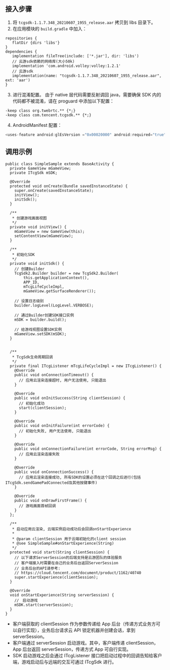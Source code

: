 ## 接入步骤
1. 将 `tcgsdk-1.1.7.348_20210607_1955_release.aar` 拷贝到 libs 目录下。
2. 在应用模块的 `build.gradle` 中加入：
```
repositories {
   flatDir {dirs 'libs'}
}
dependencies {
   implementation fileTree(include: ['*.jar'], dir: 'libs')
   // 云游sdk依赖的网络库(大小50k)
   implementation 'com.android.volley:volley:1.2.1'
   // 云游sdk
   implementation(name: "tcgsdk-1.1.7.348_20210607_1955_release.aar", ext: 'aar')
}
```
3. 进行混淆配置。
  由于 native 层代码需要反射调回 java，需要确保 SDK 内的代码都不被混淆，请在 proguard 中添加以下配置：
```
-keep class org.twebrtc.** {*;}
-keep class com.tencent.tcgsdk.** {*;}
```
4. AndroidManifest 配置：
``` java
<uses-feature android:glEsVersion ="0x00020000" android:required="true" />
```


## 调用示例
```
public class SimpleSample extends BaseActivity {
  private GameView mGameView;
  private ITcgSdk mSDK;

  @Override
  protected void onCreate(Bundle savedInstanceState) {
    super.onCreate(savedInstanceState);
    initView();
    initSdk();
  }

  /**
   * 创建游戏画面视图
   */
  private void initView() {
    mGameView = new GameView(this);
    setContentView(mGameView);
  }

  /**
   * 初始化SDK
   */
  private void initSdk() {
    // 创建Builder
    TcgSdk2.Builder builder = new TcgSdk2.Builder(
        this.getApplicationContext(),
        APP_ID,
        mTcgLifeCycleImpl,
        mGameView.getSurfaceRenderer());

    // 设置日志级别
    builder.logLevel(LogLevel.VERBOSE);

    // 通过Builder创建SDK接口实例
    mSDK = builder.build();

    // 给游戏视图设置SDK实例
    mGameView.setSDK(mSDK);
  }


  /**
   * TcgSdk生命周期回调
   */
  private final ITcgListener mTcgLifeCycleImpl = new ITcgListener() {
    @Override
    public void onConnectionTimeout() {
      // 应用云渲染连接超时, 用户无法使用, 只能退出
    }

    @Override
    public void onInitSuccess(String clientSession) {
      // 初始化成功
      start(clientSession);
    }

    @Override
    public void onInitFailure(int errorCode) {
      // 初始化失败, 用户无法使用, 只能退出
    }

    @Override
    public void onConnectionFailure(int errorCode, String errorMsg) {
      // 应用云渲染连接失败
    }

    @Override
    public void onConnectionSuccess() {
      // 应用云渲染连接成功, 所有SDK的设置必须在这个回调之后进行(包括ITcgSdk.sendGamePadConnected及其他按键事件)
    }

    @Override
    public void onDrawFirstFrame() {
      // 游戏画面首帧回调
    }
  };

  /**
   * 启动应用云渲染, 云端实例启动成功后会回调onStartExperience
   *
   * @param clientSession 用于云端初始化的client session
   * @see SimpleSample#onStartExperience(String)
   */
  protected void start(String clientSession) {
    // 以下请求ServerSession的后端支持是云游团队的体验服务
    // 客户端接入时需要在自己的业务后台返回ServerSession
    // 业务后台的API请参考:
    // https://cloud.tencent.com/document/product/1162/40740
    super.startExperience(clientSession);
  }

  @Override
  void onStartExperience(String serverSession) {
    //　启动游戏
    mSDK.start(serverSession);
  }
}
```
- 客户端获取的 clientSession 作为参数传递给 App 后台（传递方式业务方可以自行实现），业务后台请求云 API 锁定机器并创建会话，拿到 serverSession。
- 客户端通过 serverSession 启动游戏。其中，客户端传递 clientSession，App 后台返回 serverSession，传递方式 App 可自行实现。
- SDK 启动游戏之后会通过 ITcgListener 接口把启动过程中的回调告知给客户端，游戏启动后与远端的交互可通过 ITcgSdk 进行。
